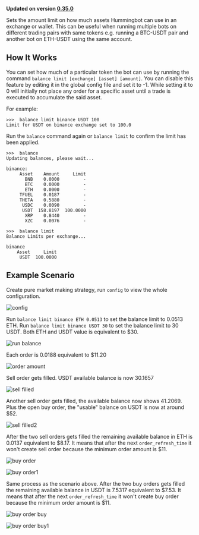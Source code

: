 **Updated on version [0.35.0](/release-notes/0.35.0)**

Sets the amount limit on how much assets Hummingbot can use in an exchange or wallet. This can be useful when running multiple bots on different trading pairs with same tokens e.g. running a BTC-USDT pair and another bot on ETH-USDT using the same account.

## How It Works

You can set how much of a particular token the bot can use by running the command `balance limit [exchange] [asset] [amount]`. You can disable this feature by editing it in the global config file and set it to -1. While setting it to 0 will initially not place any order for a specific asset until a trade is executed to accumulate the said asset.

For example:

```
>>>  balance limit binance USDT 100
Limit for USDT on binance exchange set to 100.0
```

Run the `balance` command again or `balance limit` to confirm the limit has been applied.

```
>>>  balance
Updating balances, please wait...

binance:
     Asset    Amount     Limit
       BNB    0.0000         -
       BTC    0.0000         -
       ETH    0.0000         -
     TFUEL    0.0187         -
     THETA    0.5880         -
      USDC    0.0090         -
      USDT  158.8197  100.0000
       XRP    0.8440         -
       XZC    0.0076         -
```

```
>>>  balance limit
Balance Limits per exchange...

binance
    Asset     Limit
     USDT  100.0000
```

## Example Scenario

Create pure market making strategy, run `config` to view the whole configuration.

![config](img/config1.png)

Run `balance limit binance ETH 0.0513` to set the balance limit to 0.0513 ETH. Run `balance limit binance USDT 30` to set the balance limit to 30 USDT. Both ETH and USDT value is equivalent to \$30.

![run balance](img/run_balance.png)

Each order is 0.0188 equivalent to \$11.20

![order amount](img/order_amount.png)

Sell order gets filled. USDT available balance is now 30.1657

![sell filled](img/sell_filled.png)

Another sell order gets filled, the available balance now shows 41.2069. Plus the open buy order, the "usable" balance on USDT is now at around \$52.

![sell filled2](img/sell_filled2.png)

After the two sell orders gets filled the remaining available balance in ETH is 0.0137 equivalent to \$8.17. It means that after the next `order_refresh_time` it won't create sell order because the minimum order amount is \$11.

![buy order](img/buy_order.png)

![buy order1](img/buy_order1.png)

Same process as the scenario above. After the two buy orders gets filled the remaining available balance in USDT is 7.5317 equivalent to \$7.53. It means that after the next `order_refresh_time` it won't create buy order because the minimum order amount is \$11.

![buy order buy](img/buy_order_buy.png)

![buy order buy1](img/buy_order_buy1.png)
